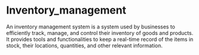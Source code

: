 # Inventory_management
An inventory management system is a system used by businesses to efficiently track, manage, and control their inventory of goods and products. It provides tools and functionalities to keep a real-time record of the items in stock, their locations, quantities, and other relevant information.
